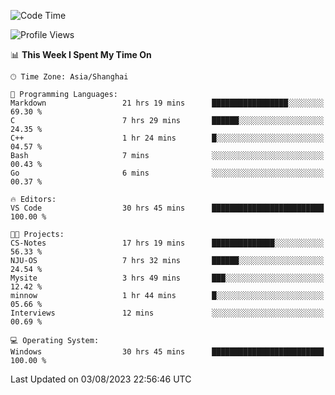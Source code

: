 <!--START_SECTION:waka-->
![Code Time](http://img.shields.io/badge/Code%20Time-1%2C108%20hrs%205%20mins-blue)

![Profile Views](http://img.shields.io/badge/Profile%20Views-1-blue)

📊 **This Week I Spent My Time On** 

```text
🕑︎ Time Zone: Asia/Shanghai

💬 Programming Languages: 
Markdown                 21 hrs 19 mins      █████████████████░░░░░░░░   69.30 % 
C                        7 hrs 29 mins       ██████░░░░░░░░░░░░░░░░░░░   24.35 % 
C++                      1 hr 24 mins        █░░░░░░░░░░░░░░░░░░░░░░░░   04.57 % 
Bash                     7 mins              ░░░░░░░░░░░░░░░░░░░░░░░░░   00.43 % 
Go                       6 mins              ░░░░░░░░░░░░░░░░░░░░░░░░░   00.37 % 

🔥 Editors: 
VS Code                  30 hrs 45 mins      █████████████████████████   100.00 % 

🐱‍💻 Projects: 
CS-Notes                 17 hrs 19 mins      ██████████████░░░░░░░░░░░   56.33 % 
NJU-OS                   7 hrs 32 mins       ██████░░░░░░░░░░░░░░░░░░░   24.54 % 
Mysite                   3 hrs 49 mins       ███░░░░░░░░░░░░░░░░░░░░░░   12.42 % 
minnow                   1 hr 44 mins        █░░░░░░░░░░░░░░░░░░░░░░░░   05.66 % 
Interviews               12 mins             ░░░░░░░░░░░░░░░░░░░░░░░░░   00.69 % 

💻 Operating System: 
Windows                  30 hrs 45 mins      █████████████████████████   100.00 % 
```


 Last Updated on 03/08/2023 22:56:46 UTC
<!--END_SECTION:waka-->